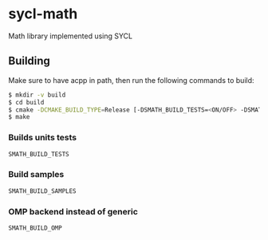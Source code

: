 # sycl-math
Math library implemented using SYCL

## Building

Make sure to have acpp in path, then run the following commands to build:

```bash
$ mkdir -v build
$ cd build
$ cmake -DCMAKE_BUILD_TYPE=Release [-DSMATH_BUILD_TESTS=<ON/OFF> -DSMATH_BUILD_SAMPLES=<ON/OFF> -DSMATH_BUILD_OMP=<ON/OFF>] ..
$ make
```
### Builds units tests
```bash
SMATH_BUILD_TESTS
```

### Build samples
```bash
SMATH_BUILD_SAMPLES
```

### OMP backend instead of generic
```bash
SMATH_BUILD_OMP
```
